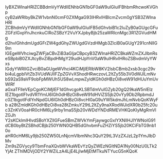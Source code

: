 IyBXZWlnaHRlZCBBdmVyYWdlIENhbGN1bGF0aW9uIGluIFBhbmRhcwoKVGhp
cyB2aWRlbyBkZW1vbnN0cmF0ZXMgaG93IHRvIHBlcmZvcm0gYSB3ZWlnaHRl
ZCBhdmVyYWdlIGNhbGN1bGF0aW9uIGluIFB5dGhvbiB1c2luZyB0aGUgcGFu
ZGFzIGxpYnJhcnkuClRoZSBzY2VuYXJpbyBjb25zaWRlcnMgc3R1ZGVudHMg
d2hvIGhhdmUgdGFrZW4gdGhyZWUgdGVzdHMgb3ZlciB0aGUgY291cnNlIG9m
IGEgeWVhciwgZWFjaCBvZiB3aGljaCBpcyB3ZWlnaHRlZCBkaWZmZXJlbnRs
eSBpbiB0ZXJtcyBvZiBpdHMgY29udHJpYnV0aW9uIHRvIHRoZSBvdmVyYWxs
IGdyYWRlIGZvciB0aGUgeWVhci4KCiMjIERlbW8KV2lsbCBmb2xsb3cgc29v
bi4uLgpbIVtZb3VUdWJlIFZpZGVvXShodHRwczovL2ltZy55b3V0dWJlLmNv
bS92aS9aVF9obFpMWUh5US8wLmpwZyldKGh0dHBzOi8veW91dHUuYmUvWlRf
aGxaTFlIeVEpCgoKCiMjIEF1dGhvcgoKLSBTdmVuIGZyb20gQ29kaW5nIElz
IEZ1bgotIFlvdVR1YmU6IGh0dHBzOi8veW91dHViZS5jb20vYy9Db2RpbmdJ
c0Z1bgotIFdlYnNpdGU6IGh0dHBzOi8vcHl0aG9uYW5kdmJhLmNvbQoKWyFb
a28tZmldKGh0dHBzOi8va28tZmkuY29tL2ltZy9naXRodWJidXR0b25fc20u
c3ZnKV0oaHR0cHM6Ly9rby1maS5jb20vWDdYNDdRMEVHKQoKIyMgRmVlZGJh
Y2sKCklmIHlvdSBoYXZlIGFueSBmZWVkYmFjaywgcGxlYXNlIHJlYWNoIG91
dCB0byBtZSBhdCBjb250YWN0QHB5dGhvbmFuZHZiYS5jb20KCiFbTG9nb10o
aHR0cHM6Ly9jb250ZW50LnNjcmVlbmNhc3QuY29tL3VzZXJzL2p1YmJlbDMv
Zm9sZGVycy9TbmFnaXQvbWVkaWEvYzQyZWEzNGItNDA1Ny00NzU0LTk2YjAt
ZThlMDVjODY2YWZiLzA4LjE4LjIwMjEtMTkuNTYucG5nKQoK
